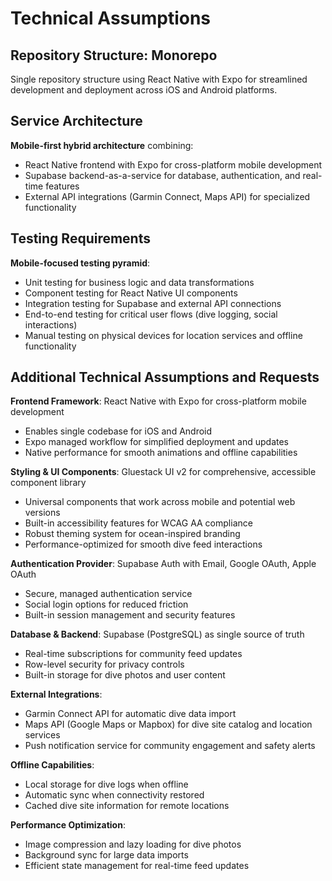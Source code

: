 # Technical Assumptions

## Repository Structure: Monorepo

Single repository structure using React Native with Expo for streamlined development and deployment across iOS and Android platforms.

## Service Architecture

**Mobile-first hybrid architecture** combining:

- React Native frontend with Expo for cross-platform mobile development
- Supabase backend-as-a-service for database, authentication, and real-time features
- External API integrations (Garmin Connect, Maps API) for specialized functionality

## Testing Requirements

**Mobile-focused testing pyramid**:

- Unit testing for business logic and data transformations
- Component testing for React Native UI components
- Integration testing for Supabase and external API connections
- End-to-end testing for critical user flows (dive logging, social interactions)
- Manual testing on physical devices for location services and offline functionality

## Additional Technical Assumptions and Requests

**Frontend Framework**: React Native with Expo for cross-platform mobile development

- Enables single codebase for iOS and Android
- Expo managed workflow for simplified deployment and updates
- Native performance for smooth animations and offline capabilities

**Styling & UI Components**: Gluestack UI v2 for comprehensive, accessible component library

- Universal components that work across mobile and potential web versions
- Built-in accessibility features for WCAG AA compliance
- Robust theming system for ocean-inspired branding
- Performance-optimized for smooth dive feed interactions

**Authentication Provider**: Supabase Auth with Email, Google OAuth, Apple OAuth

- Secure, managed authentication service
- Social login options for reduced friction
- Built-in session management and security features

**Database & Backend**: Supabase (PostgreSQL) as single source of truth

- Real-time subscriptions for community feed updates
- Row-level security for privacy controls
- Built-in storage for dive photos and user content

**External Integrations**:

- Garmin Connect API for automatic dive data import
- Maps API (Google Maps or Mapbox) for dive site catalog and location services
- Push notification service for community engagement and safety alerts

**Offline Capabilities**:

- Local storage for dive logs when offline
- Automatic sync when connectivity restored
- Cached dive site information for remote locations

**Performance Optimization**:

- Image compression and lazy loading for dive photos
- Background sync for large data imports
- Efficient state management for real-time feed updates
